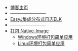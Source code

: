 * [博客主页](/)
* ————————
* [EasyJ集成分布式日志ELK](easyj/easyj-integrate-elk.md)
* ————————
* [打包 Native-Image](native-image/)
  * [Windows环境打包简单应用](native-image/native-image-windows.md)
  * [Linux环境打包简单应用](native-image/native-image-linux.md)
